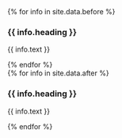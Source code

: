 <style>{% include ui.css %}</style>
<div class = 'flex'>
  <div class= 'third container'>
    <div class = 'row'>
    {% for info in site.data.before %}
      <div class = 'col-md-11'>
        <h3> {{ info.heading }}</h3>
        <p>{{ info.text }}</p>
      </div>
    {% endfor %}
    </div>
  </div>
  <div class = 'third'>
    <div class = 'case'> 
      <div class="iphone">
          <div class="iphone-top">
            <span class="camera"></span>
            <span class="speaker"></span>
          </div>
          <div class="top-bar"></div>
          <div class="iphone-screen">
            <img src="{{ site.baseurl }}/assets/swipe1.png" alt="" />
          </div>
          <div class="buttons">
            <span class="on-off"></span>
            <span class="sleep"></span>
            <span class="up"></span>
            <span class="down"></span>
          </div>
          <div class="bottom-bar"></div>
          <div class="iphone-bottom">
            <span></span>
          </div>
      </div>
      <div class = 'swipe'>
        <img src = '{{site.baseurl}}/assets/swipe.png' alt = ''>
      </div>
    </div>
  </div>
  <div class = 'third container'>
    <div class = 'row'>
    {% for info in site.data.after %}
      <div class = 'col-md-11'>
      <h3> {{ info.heading }}</h3>
      <p> {{ info.text }}</p>
      </div>
    {% endfor %}
    </div>
  </div>
</div>
